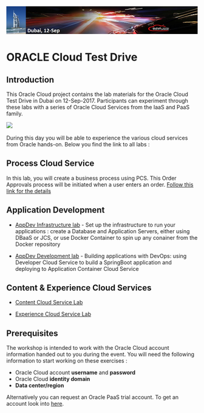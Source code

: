 ![](common/images/customer.logo2.png)
---
# ORACLE Cloud Test Drive #

## Introduction ##

This Oracle Cloud project contains the lab materials for the Oracle Cloud Test Drive in Dubai on 12-Sep-2017.  Participants can experiment through these labs with a series of Oracle Cloud Services from the IaaS and PaaS family.  

![](common/images/Introslide.PNG)

During this day you will be able to experience the various cloud services from Oracle hands-on.  Below you find the link to all labs : 


## Process Cloud Service ##
In this lab, you will create a business process using PCS. This Order Approvals process will be initiated when a user enters an order.
[Follow this link for the details](Process/readme.md)



## Application Development ##

+ [AppDev Infrastructure lab](AppDev/AppDevInfra.md) - Set up the infrastructure to run your applications : create a Database and Application Servers, either using DBaaS or JCS, or use Docker Container to spin up any conainer from the Docker repository

+ [AppDev Development lab](AppDev/Develop.md) - Building applications with DevOps: using Developer Cloud Service to build a SpringBoot application and deploying to Application Container Cloud Service

## Content & Experience Cloud Services ##

+ [Content Cloud Service Lab]()

+ [Experience Cloud Service Lab]()


## Prerequisites ##

The workshop is intended to work with the Oracle Cloud account information handed out to you during the event.  You will need the following information to start working on these exercises :

+ Oracle Cloud account **username** and **password**
+ Oracle Cloud **identity domain**
+ **Data center/region**

Alternatively you can request an Oracle PaaS trial account. To get an account look into [here](common/request.for.trial.md).

